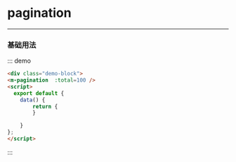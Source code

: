 # pagination

---

### 基础用法

<div class="demo-block" >
<m-pagination :total=1000 />

<script>
    export default {
  name: "App",
  data() {
    return {
      
    };
  }
};
</script>
</div>

::: demo

```html
<div class="demo-block">
<m-pagination  :total=100 />
<script>
  export default {
    data() {
        return {
        }

    }
};
</script>
```

:::